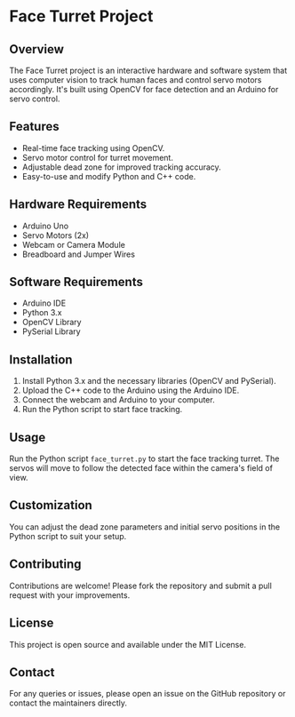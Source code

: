 # Face Turret Project

## Overview
The Face Turret project is an interactive hardware and software system that uses computer vision to track human faces and control servo motors accordingly. It's built using OpenCV for face detection and an Arduino for servo control.

## Features
- Real-time face tracking using OpenCV.
- Servo motor control for turret movement.
- Adjustable dead zone for improved tracking accuracy.
- Easy-to-use and modify Python and C++ code.

## Hardware Requirements
- Arduino Uno
- Servo Motors (2x)
- Webcam or Camera Module
- Breadboard and Jumper Wires

## Software Requirements
- Arduino IDE
- Python 3.x
- OpenCV Library
- PySerial Library

## Installation
1. Install Python 3.x and the necessary libraries (OpenCV and PySerial).
2. Upload the C++ code to the Arduino using the Arduino IDE.
3. Connect the webcam and Arduino to your computer.
4. Run the Python script to start face tracking.

## Usage
Run the Python script `face_turret.py` to start the face tracking turret. The servos will move to follow the detected face within the camera's field of view.

## Customization
You can adjust the dead zone parameters and initial servo positions in the Python script to suit your setup.

## Contributing
Contributions are welcome! Please fork the repository and submit a pull request with your improvements.

## License
This project is open source and available under the MIT License.


## Contact
For any queries or issues, please open an issue on the GitHub repository or contact the maintainers directly.

